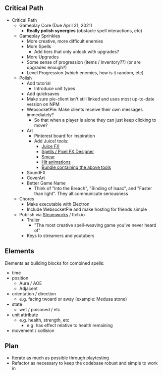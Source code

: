 ## Critical Path

- Critical Path
  - Gameplay Core (Due April 21, 2021)
    - **Really polish synergies** (obstacle spell interactions, etc)
  - Gameplay Sprinkles
    - More creative, more difficult enemies
    - More Spells
      - Add tiers that only unlock with upgrades?
    - More Upgrades
    - Some sense of progression (items / inventory??) (or are upgrades enough?)
    - Level Progression (which enemies, how is it random, etc)
  - Polish
    - Add tutorial
      - Introduce unit types
    - Add quicksaves
    - Make sure pie-client isn't still linked and uses most up-to-date version on NPM
    - WebsocketPie: Make clients receive their own messages immediately?
      - So that when a player is alone they can just keep clicking to move?
    - Art
      - Pinterest board for inspiration
      - Add Juice! tools:
        - [Juice FX](https://codemanu.itch.io/juicefx)
        - [Spells / Pixel FX Designer](https://codemanu.itch.io/particle-fx-designer)
        - [Smear](https://codemanu.itch.io/smear-fx)
        - [Hit animations](https://codemanu.itch.io/impacthit-fx-animations)
        - [Bundle containing the above tools](https://itch.io/b/814/gamedev-pro)
    - SoundFX
    - CoverArt
    - Better Game Name
      - Think of "Into the Breach", "Binding of Isaac", and "Faster than light". They all communicate seriousness
  - Chores
    - Make executable with Electron
    - Include WebsocketPie and make hosting for friends simple
  - Publish via [Steamworks](https://partner.steamgames.com/steamdirect) / Itch.io
    - Trailer
      - "The most creative spell-weaving game you've never heard of"
    - Keys to streamers and youtubers

## Elements

Elements as building blocks for combined spells:

- time
- position
  - Aura / AOE
  - Adjacent
- orientation / direction
  - e.g. facing twoard or away (example: Medusa stone)
- state
  - wet / poisoned / etc
- unit attribute
  - e.g. health, strength, etc
    - e.g. has effect relative to health remaining
- movement / collision

## Plan

- Iterate as much as possible through playtesting
- Refactor as necessary to keep the codebase robust and simple to work in
